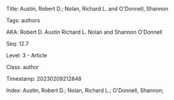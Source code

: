 Title:  Austin, Robert D.; Nolan, Richard L. and O'Donnell, Shannon

Tags:   authors

AKA:    Robert D. Austin Richard L. Nolan and Shannon O'Donnell

Seq:    12.7

Level:  3 - Article

Class:  author

Timestamp: 20230209212848

Index:  Austin, Robert D.; Nolan, Richard L.; O'Donnell, Shannon; 
